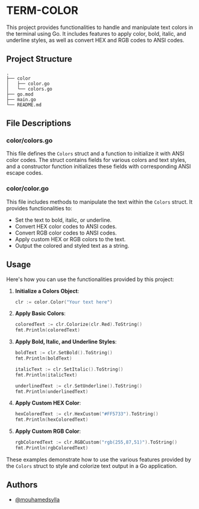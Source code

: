 # TERM-COLOR

This project provides functionalities to handle and manipulate text colors in the terminal using Go. It includes features to apply color, bold, italic, and underline styles, as well as convert HEX and RGB codes to ANSI codes.

## Project Structure

```
.
├── color
│   ├── color.go
│   └── colors.go
├── go.mod
├── main.go
└── README.md
```


## File Descriptions

### color/colors.go

This file defines the `Colors` struct and a function to initialize it with ANSI color codes. The struct contains fields for various colors and text styles, and a constructor function initializes these fields with corresponding ANSI escape codes.

### color/color.go

This file includes methods to manipulate the text within the `Colors` struct. It provides functionalities to:
- Set the text to bold, italic, or underline.
- Convert HEX color codes to ANSI codes.
- Convert RGB color codes to ANSI codes.
- Apply custom HEX or RGB colors to the text.
- Output the colored and styled text as a string.

## Usage

Here's how you can use the functionalities provided by this project:

1. **Initialize a Colors Object**:
    ```go
    clr := color.Color("Your text here")
    ```

2. **Apply Basic Colors**:
    ```go
    coloredText := clr.Colorize(clr.Red).ToString()
    fmt.Println(coloredText)
    ```

3. **Apply Bold, Italic, and Underline Styles**:
    ```go
    boldText := clr.SetBold().ToString()
    fmt.Println(boldText)

    italicText := clr.SetItalic().ToString()
    fmt.Println(italicText)

    underlinedText := clr.SetUnderline().ToString()
    fmt.Println(underlinedText)
    ```

4. **Apply Custom HEX Color**:
    ```go
    hexColoredText := clr.HexCustom("#FF5733").ToString()
    fmt.Println(hexColoredText)
    ```

5. **Apply Custom RGB Color**:
    ```go
    rgbColoredText := clr.RGBCustom("rgb(255,87,51)").ToString()
    fmt.Println(rgbColoredText)
    ```

These examples demonstrate how to use the various features provided by the `Colors` struct to style and colorize text output in a Go application.

## Authors

- [@mouhamedsylla](https://www.github.com/mouhamedsylla)